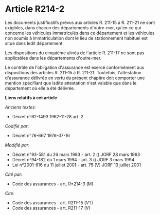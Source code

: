 # Article R214-2

Les documents justificatifs prévus aux articles R. 211-15 à R. 211-21 ne sont exigibles, dans chacun des départements
d'outre-mer, qu'en ce qui concerne les véhicules immatriculés dans ce département et les véhicules non soumis à
immatriculation dont le lieu de stationnement habituel est situé dans ledit département. 

Les dispositions du cinquième alinéa de l'article R. 211-17 ne sont pas applicables dans les départements d'outre-mer. 

Le contrôle de l'obligation d'assurance est exercé conformément aux dispositions des articles R. 211-15 à R. 211-21.
Toutefois, l'attestation d'assurance délivrée en vertu du présent chapitre doit comporter une mention spécifiant que ladite
attestation n'est valable que dans le département où elle a été délivrée.

**Liens relatifs à cet article**

_Anciens textes_:

  - Décret n°62-1493 1962-11-28 art. 2

_Codifié par_:

  - Décret n°76-667 1976-07-16

_Modifié par_:

  - Décret n°93-581 du 26 mars 1993 - art. 2 () JORF 28 mars 1993
  - Décret n°94-182 du 1 mars 1994 - art. 3 () JORF 3 mars 1994
  - Loi n°2001-616 du 11 juillet 2001 - art. 75 (V) JORF 13 juillet 2001

_Cité par_:

  - Code des assurances - art. R*214-3 (M)

_Cite_:

  - Code des assurances - art. R211-15 (VT)
  - Code des assurances - art. R211-17 (V)
